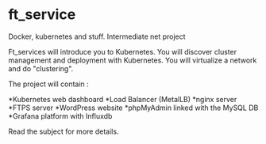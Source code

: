 # ft_service
Docker, kubernetes and stuff. Intermediate net project

Ft_services will introduce you to Kubernetes. You will discover cluster management and deployment with Kubernetes. You will virtualize a network and do "clustering".

The project will contain :

*Kubernetes web dashboard
*Load Balancer (MetalLB)
*nginx server
*FTPS server
*WordPress website
*phpMyAdmin linked with the MySQL DB
*Grafana platform with Influxdb

Read the subject for more details.
